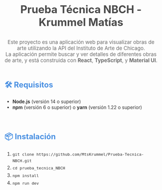 <h1 align="center" style="font-size: 2.5em; color: #4A4A4A; margin-bottom: 1em;">Prueba Técnica NBCH - Krummel Matías</h1>
<p align="center" style="font-size: 1.2em; color: #6C6C6C; max-width: 600px; margin: 0 auto;">
  Este proyecto es una aplicación web para visualizar obras de arte utilizando la API del Instituto de Arte de Chicago. <br>
  La aplicación permite buscar y ver detalles de diferentes obras de arte, y está construida con <strong>React</strong>, <strong>TypeScript</strong>, y <strong>Material UI</strong>.
</p>
<br/>
<h2 style="font-size: 1.8em; color: #4A90E2;">🛠️ Requisitos</h2>
<ul style="font-size: 1.1em; color: #333;">
  <li><strong>Node.js</strong> (versión 14 o superior)</li>
  <li><strong>npm</strong> (versión 6 o superior) o <strong>yarn</strong> (versión 1.22 o superior)</li>
</ul>
<br/>
<h2 style="font-size: 1.8em; color: #4A90E2;">📦 Instalación</h2>
<ol style="font-size: 1.1em; color: #333; line-height: 1.6;">
  <li><code>git clone https://github.com/MtsKrummel/Prueba-Tecnica-NBCH.git</code></li>
  <li><code>cd prueba_tecnica_NBCH</code></li>
  <li><code>npm install</code></li>
  <li><code>npm run dev</code></li>
</ol>